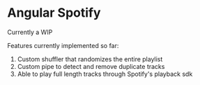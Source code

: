# Angular Spotify

Currently a WIP

Features currently implemented so far:

1. Custom shuffler that randomizes the entire playlist
2. Custom pipe to detect and remove duplicate tracks
3. Able to play full length tracks through Spotify's playback sdk


